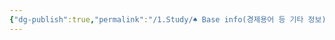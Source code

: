 ```yaml
---
{"dg-publish":true,"permalink":"/1.Study/♠ Base info(경제용어 등 기타 정보)/기타/계절,월/10월/","created":"2023-05-31T15:15:58.500+09:00","updated":"2025-06-03T20:07:22.396+09:00"}
---
```


